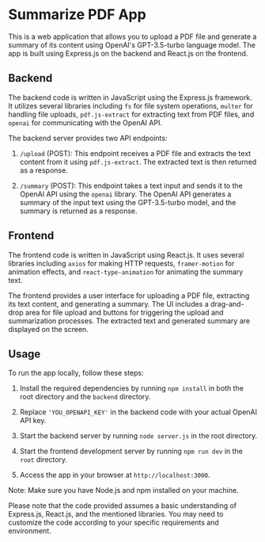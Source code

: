 # Summarize PDF App

This is a web application that allows you to upload a PDF file and generate a summary of its content using OpenAI's GPT-3.5-turbo language model. The app is built using Express.js on the backend and React.js on the frontend.

## Backend

The backend code is written in JavaScript using the Express.js framework. It utilizes several libraries including `fs` for file system operations, `multer` for handling file uploads, `pdf.js-extract` for extracting text from PDF files, and `openai` for communicating with the OpenAI API.

The backend server provides two API endpoints:

1. `/upload` (POST): This endpoint receives a PDF file and extracts the text content from it using `pdf.js-extract`. The extracted text is then returned as a response.

2. `/summary` (POST): This endpoint takes a text input and sends it to the OpenAI API using the `openai` library. The OpenAI API generates a summary of the input text using the GPT-3.5-turbo model, and the summary is returned as a response.

## Frontend

The frontend code is written in JavaScript using React.js. It uses several libraries including `axios` for making HTTP requests, `framer-motion` for animation effects, and `react-type-animation` for animating the summary text.

The frontend provides a user interface for uploading a PDF file, extracting its text content, and generating a summary. The UI includes a drag-and-drop area for file upload and buttons for triggering the upload and summarization processes. The extracted text and generated summary are displayed on the screen.

## Usage

To run the app locally, follow these steps:

1. Install the required dependencies by running `npm install` in both the root directory and the `backend` directory.

2. Replace `'YOU_OPENAPI_KEY'` in the backend code with your actual OpenAI API key.

3. Start the backend server by running `node server.js` in the root directory.

4. Start the frontend development server by running `npm run dev` in the `root` directory.

5. Access the app in your browser at `http://localhost:3000`.

Note: Make sure you have Node.js and npm installed on your machine.

Please note that the code provided assumes a basic understanding of Express.js, React.js, and the mentioned libraries. You may need to customize the code according to your specific requirements and environment.
